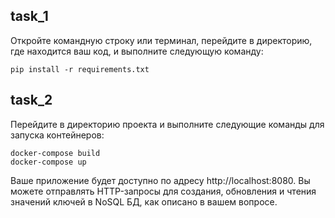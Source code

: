 ## task_1

Откройте командную строку или терминал, перейдите в директорию, где находится ваш код, и выполните следующую команду:

```
pip install -r requirements.txt
```

## task_2

Перейдите в директорию проекта и выполните следующие команды для запуска контейнеров:

```
docker-compose build
docker-compose up
```

Ваше приложение будет доступно по адресу http://localhost:8080. Вы можете отправлять HTTP-запросы для создания, обновления и чтения значений ключей в NoSQL БД, как описано в вашем вопросе.
